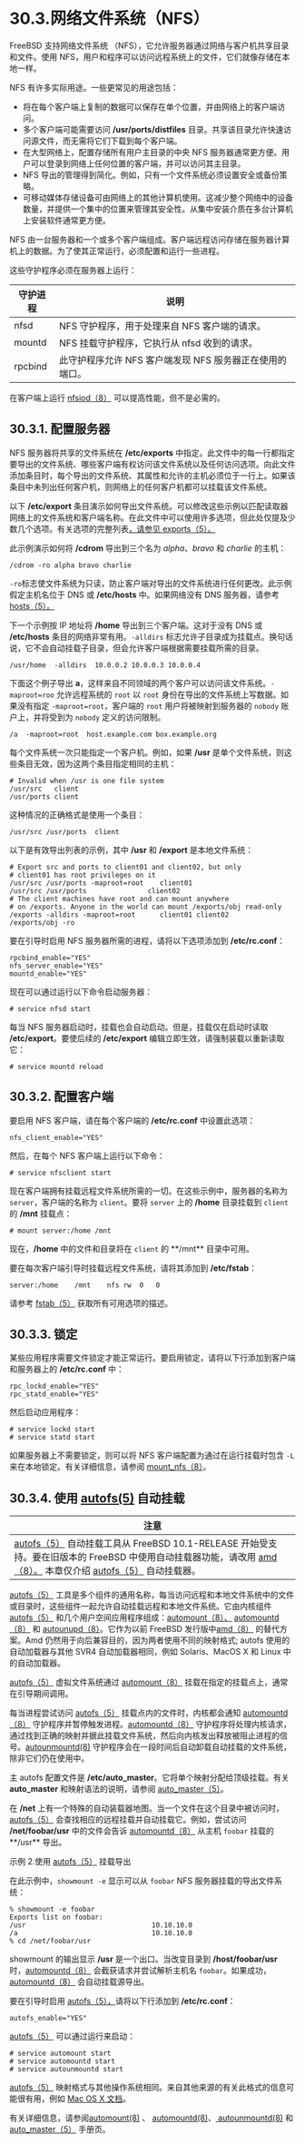 # 30.3.网络文件系统（NFS）

FreeBSD 支持网络文件系统 （NFS），它允许服务器通过网络与客户机共享目录和文件。使用 NFS，用户和程序可以访问远程系统上的文件，它们就像存储在本地一样。

NFS 有许多实际用途。一些更常见的用途包括：

* 将在每个客户端上复制的数据可以保存在单个位置，并由网络上的客户端访问。
* 多个客户端可能需要访问 **/usr/ports/distfiles** 目录。共享该目录允许快速访问源文件，而无需将它们下载到每个客户端。
* 在大型网络上，配置存储所有用户主目录的中央 NFS 服务器通常更方便。用户可以登录到网络上任何位置的客户端，并可以访问其主目录。
* NFS 导出的管理得到简化。例如，只有一个文件系统必须设置安全或备份策略。
* 可移动媒体存储设备可由网络上的其他计算机使用。这减少整个网络中的设备数量，并提供一个集中的位置来管理其安全性。从集中安装介质在多台计算机上安装软件通常更方便。

NFS 由一台服务器和一个或多个客户端组成。客户端远程访问存储在服务器计算机上的数据。为了使其正常运行，必须配置和运行一些进程。

这些守护程序必须在服务器上运行：

| 守护进程   | 说明                                |
| ------- | --------------------------------- |
| nfsd    | NFS 守护程序，用于处理来自 NFS 客户端的请求。      |
| mountd  | NFS 挂载守护程序，它执行从 nfsd 收到的请求。      |
| rpcbind | 此守护程序允许 NFS 客户端发现 NFS 服务器正在使用的端口。|

在客户端上运行 [nfsiod（8）](https://www.freebsd.org/cgi/man.cgi?query=nfsiod\&sektion=8\&format=html) 可以提高性能，但不是必需的。

## 30.3.1. 配置服务器

NFS 服务器将共享的文件系统在 **/etc/exports** 中指定。此文件中的每一行都指定要导出的文件系统、哪些客户端有权访问该文件系统以及任何访问选项。向此文件添加条目时，每个导出的文件系统、其属性和允许的主机必须位于一行上。如果该条目中未列出任何客户机，则网络上的任何客户机都可以挂载该文件系统。

以下 **/etc/export** 条目演示如何导出文件系统。可以修改这些示例以匹配读取器网络上的文件系统和客户端名称。在此文件中可以使用许多选项，但此处仅提及少数几个选项。有关选项的完整列表[，请参见 exports（5）。](https://www.freebsd.org/cgi/man.cgi?query=exports\&sektion=5\&format=html)

此示例演示如何将 **/cdrom** 导出到三个名为 _alpha_、_bravo_ 和 _charlie_ 的主机：

```
/cdrom -ro alpha bravo charlie
```

`-ro`标志使文件系统为只读，防止客户端对导出的文件系统进行任何更改。此示例假定主机名位于 DNS 或 **/etc/hosts** 中。如果网络没有 DNS 服务器，请参考 [hosts（5）。](https://www.freebsd.org/cgi/man.cgi?query=hosts\&sektion=5\&format=html)

下一个示例按 IP 地址将 **/home** 导出到三个客户端。这对于没有 DNS 或  **/etc/hosts** 条目的网络非常有用。`-alldirs` 标志允许子目录成为挂载点。换句话说，它不会自动挂载子目录，但会允许客户端根据需要挂载所需的目录。

```
/usr/home  -alldirs  10.0.0.2 10.0.0.3 10.0.0.4
```

下面这个例子导出 **a**，这样来自不同领域的两个客户可以访问该文件系统。`-maproot=roo` 允许远程系统的 `root` 以 `root` 身份在导出的文件系统上写数据。如果没有指定 `-maproot=root`，客户端的 `root` 用户将被映射到服务器的 `nobody` 账户上，并将受到为 `nobody` 定义的访问限制。

```
/a  -maproot=root  host.example.com box.example.org
```

每个文件系统一次只能指定一个客户机。例如，如果 **/usr** 是单个文件系统，则这些条目无效，因为这两个条目指定相同的主机：

```
# Invalid when /usr is one file system
/usr/src   client
/usr/ports client
```

这种情况的正确格式是使用一个条目：

```
/usr/src /usr/ports  client
```

以下是有效导出列表的示例，其中 **/usr** 和 **/export** 是本地文件系统：

```
# Export src and ports to client01 and client02, but only
# client01 has root privileges on it
/usr/src /usr/ports -maproot=root    client01
/usr/src /usr/ports               client02
# The client machines have root and can mount anywhere
# on /exports. Anyone in the world can mount /exports/obj read-only
/exports -alldirs -maproot=root      client01 client02
/exports/obj -ro
```

要在引导时启用 NFS 服务器所需的进程，请将以下选项添加到 **/etc/rc.conf**：

```
rpcbind_enable="YES"
nfs_server_enable="YES"
mountd_enable="YES"
```

现在可以通过运行以下命令启动服务器：

```
# service nfsd start
```

每当 NFS 服务器启动时，挂载也会自动启动。但是，挂载仅在启动时读取 **/etc/export**。要使后续的 **/etc/export** 编辑立即生效，请强制装载以重新读取它：

```
# service mountd reload
```

## 30.3.2. 配置客户端

要启用 NFS 客户端，请在每个客户端的 **/etc/rc.conf** 中设置此选项：

```
nfs_client_enable="YES"
```

然后，在每个 NFS 客户端上运行以下命令：

```
# service nfsclient start
```

现在客户端拥有挂载远程文件系统所需的一切。在这些示例中，服务器的名称为 `server`，客户端的名称为 `client`。要将 `server` 上的 **/home** 目录挂载到 `client` 的 **/mnt** 挂载点：

```
# mount server:/home /mnt
```

现在，**/home** 中的文件和目录将在 `client` 的 \*\*/mnt\*\* 目录中可用。

要在每次客户端引导时挂载远程文件系统，请将其添加到 **/etc/fstab**：

```
server:/home	/mnt	nfs	rw	0	0
```

请参考 [fstab（5）](https://www.freebsd.org/cgi/man.cgi?query=fstab\&sektion=5\&format=html) 获取所有可用选项的描述。

## 30.3.3. 锁定

某些应用程序需要文件锁定才能正常运行。要启用锁定，请将以下行添加到客户端和服务器上的 **/etc/rc.conf** 中：

```
rpc_lockd_enable="YES"
rpc_statd_enable="YES"
```

然后启动应用程序：

```
# service lockd start
# service statd start
```

如果服务器上不需要锁定，则可以将 NFS 客户端配置为通过在运行挂载时包含 `-L`来在本地锁定。有关详细信息，请参阅 [mount\_nfs（8）](https://www.freebsd.org/cgi/man.cgi?query=mount\_nfs\&sektion=8\&format=html)。

## 30.3.4. 使用 [autofs(5)](https://www.freebsd.org/cgi/man.cgi?query=autofs\&sektion=5\&format=html) 自动挂载

| 注意                                                                                                                                                                                                                                                                                                                                         |
| ------------------------------------------------------------------------------------------------------------------------------------------------------------------------------------------------------------------------------------------------------------------------------------------------------------------------------------------ |
| [autofs（5）](https://www.freebsd.org/cgi/man.cgi?query=autofs\&sektion=5\&format=html) 自动挂载工具从 FreeBSD 10.1-RELEASE 开始受支持。要在旧版本的 FreeBSD 中使用自动挂载器功能，请改用 [amd（8）。](https://www.freebsd.org/cgi/man.cgi?query=amd\&sektion=8\&format=html) 本章仅介绍 [autofs（5）](https://www.freebsd.org/cgi/man.cgi?query=autofs\&sektion=5\&format=html) 自动挂载器。|

[autofs（5）](https://www.freebsd.org/cgi/man.cgi?query=autofs\&sektion=5\&format=html) 工具是多个组件的通用名称，每当访问远程和本地文件系统中的文件或目录时，这些组件一起允许自动挂载远程和本地文件系统。它由内核组件 [autofs（5）](https://www.freebsd.org/cgi/man.cgi?query=autofs\&sektion=5\&format=html) 和几个用户空间应用程序组成：[automount（8）、](https://www.freebsd.org/cgi/man.cgi?query=automount\&sektion=8\&format=html) [automountd（8）](https://www.freebsd.org/cgi/man.cgi?query=automountd\&sektion=8\&format=html) 和 [autounupd（8）](https://www.freebsd.org/cgi/man.cgi?query=autounmountd\&sektion=8\&format=html)。它作为以前 FreeBSD 发行版中[amd（8）](https://www.freebsd.org/cgi/man.cgi?query=amd\&sektion=8\&format=html) 的替代方案。Amd 仍然用于向后兼容目的，因为两者使用不同的映射格式; autofs 使用的自动加载器与其他 SVR4 自动加载器相同，例如 Solaris、MacOS X 和 Linux 中的自动加载器。

[autofs（5）](https://www.freebsd.org/cgi/man.cgi?query=autofs\&sektion=5\&format=html) 虚拟文件系统通过 [automount（8）](https://www.freebsd.org/cgi/man.cgi?query=automount\&sektion=8\&format=html) 挂载在指定的挂载点上，通常在引导期间调用。

每当进程尝试访问 [autofs（5）](https://www.freebsd.org/cgi/man.cgi?query=autofs\&sektion=5\&format=html) 挂载点内的文件时，内核都会通知 [automountd（8）](https://www.freebsd.org/cgi/man.cgi?query=automountd\&sektion=8\&format=html) 守护程序并暂停触发进程。[automountd（8）](https://www.freebsd.org/cgi/man.cgi?query=automountd\&sektion=8\&format=html) 守护程序将处理内核请求，通过找到正确的映射并据此挂载文件系统，然后向内核发出释放被阻止进程的信号。[autounmountd(8)](https://www.freebsd.org/cgi/man.cgi?query=autounmountd\&sektion=8\&format=html) 守护程序会在一段时间后自动卸载自动挂载的文件系统，除非它们仍在使用中。

主 autofs 配置文件是 **/etc/auto\_master**。它将单个映射分配给顶级挂载。有关 **auto\_master** 和映射语法的说明，请参阅 [auto\_master（5）](https://www.freebsd.org/cgi/man.cgi?query=auto\_master\&sektion=5\&format=html)。

在 **/net** 上有一个特殊的自动装载器地图。当一个文件在这个目录中被访问时，[autofs（5）](https://www.freebsd.org/cgi/man.cgi?query=autofs\&sektion=5\&format=html) 会查找相应的远程挂载并自动挂载它。例如，尝试访问 **/net/foobar/usr** 中的文件会告诉 [automountd（8）](https://www.freebsd.org/cgi/man.cgi?query=automountd\&sektion=8\&format=html) 从主机 `foobar` 挂载的\*\*/usr\*\* 导出。

示例 2.使用 [autofs（5）](https://www.freebsd.org/cgi/man.cgi?query=autofs\&sektion=5\&format=html) 挂载导出

在此示例中，`showmount -e` 显示可以从 `foobar` NFS 服务器挂载的导出文件系统：

```
% showmount -e foobar
Exports list on foobar:
/usr                               10.10.10.0
/a                                 10.10.10.0
% cd /net/foobar/usr
```

showmount 的输出显示 **/usr** 是一个出口。当改变目录到 **/host/foobar/usr** 时，[automountd（8）](https://www.freebsd.org/cgi/man.cgi?query=automountd\&sektion=8\&format=html) 会截获请求并尝试解析主机名 `foobar`。如果成功，[automountd（8）](https://www.freebsd.org/cgi/man.cgi?query=automountd\&sektion=8\&format=html) 会自动挂载源导出。

要在引导时启用 [autofs（5），](https://www.freebsd.org/cgi/man.cgi?query=autofs\&sektion=5\&format=html)请将以下行添加到 **/etc/rc.conf**：

```
autofs_enable="YES"
```

[autofs（5）](https://www.freebsd.org/cgi/man.cgi?query=autofs\&sektion=5\&format=html) 可以通过运行来启动：

```
# service automount start
# service automountd start
# service autounmountd start
```

[autofs（5）](https://www.freebsd.org/cgi/man.cgi?query=autofs\&sektion=5\&format=html) 映射格式与其他操作系统相同。来自其他来源的有关此格式的信息可能很有用，例如 [Mac OS X 文档](http://web.archive.org/web/20160813071113/http://images.apple.com/business/docs/Autofs.pdf)。

有关详细信息，请参阅[automount(8)](https://www.freebsd.org/cgi/man.cgi?query=automount\&sektion=8\&format=html) 、 [automountd(8)](https://www.freebsd.org/cgi/man.cgi?query=automountd\&sektion=8\&format=html)、[ autounmountd(8)](https://www.freebsd.org/cgi/man.cgi?query=autounmountd\&sektion=8\&format=html) 和 [auto\_master（5）](https://www.freebsd.org/cgi/man.cgi?query=auto\_master\&sektion=5\&format=html) 手册页。
